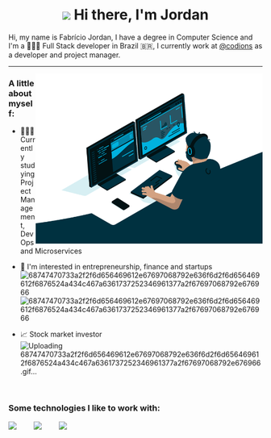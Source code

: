 <div align="center">

# <img src="https://media.giphy.com/media/hvRJCLFzcasrR4ia7z/giphy.gif" width="5px"> Hi there, I'm Jordan

</div>

Hi, my name is Fabrício Jordan, I have a degree in Computer Science and I'm a 👨🏽‍💻 Full Stack developer in Brazil :brazil:, I currently work at [@codions](https://codions.com) as a developer and project manager.

---

<img align="right" alt="GIF" src="code.gif" width="450" />

### **A little about myself:**

- 👨🏽‍💻 Currently studying Project Management, DevOps and Microservices
- 🌱 I'm interested in entrepreneurship, finance and startups![68747470733a2f2f6d656469612e67697068792e636f6d2f6d656469612f6876524a434c467a6361737252346961377a2f67697068792e676966](https://user-images.githubusercontent.com/23218360/173602028-d05f564e-eb6e-4a8d-8331-80c41592ac84.gif)![68747470733a2f2f6d656469612e67697068792e636f6d2f6d656469612f6876524a434c467a6361737252346961377a2f67697068792e676966](https://user-images.githubusercontent.com/23218360/173602025-5a18538a-a15c-43b0-ba99-6344e5a04fd8.gif)


- 📈 Stock market investor![Uploading 68747470733a2f2f6d656469612e67697068792e636f6d2f6d656469612f6876524a434c467a6361737252346961377a2f67697068792e676966.gif…]()


<br>

### Some technologies I like to work with:

<span>
<img src="https://fabjordan.github.io/about-me/img/laravel.d5228773.svg" width="50" style="margin-right: 30px;">
</span>
<span>
<img src="https://fabjordan.github.io/about-me/img/docker.761f3994.svg" width="50" style="margin-right: 30px;">
</span>
<span>
<img src="https://fabjordan.github.io/about-me/img/vue.d1d3a9ca.svg" width="50" style="margin-right: 30px;">
</span>
